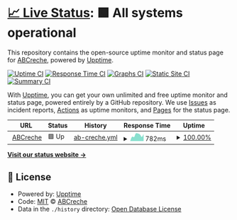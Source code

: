 # [📈 Live Status](https://abcreche.github.io/status): <!--live status--> **🟩 All systems operational**

This repository contains the open-source uptime monitor and status page for [ABCreche](https://abcreche.com), powered by [Upptime](https://github.com/upptime/upptime).

[![Uptime CI](https://github.com/abcreche/status/workflows/Uptime%20CI/badge.svg)](https://github.com/abcreche/status/actions?query=workflow%3A%22Uptime+CI%22)
[![Response Time CI](https://github.com/abcreche/status/workflows/Response%20Time%20CI/badge.svg)](https://github.com/abcreche/status/actions?query=workflow%3A%22Response+Time+CI%22)
[![Graphs CI](https://github.com/abcreche/status/workflows/Graphs%20CI/badge.svg)](https://github.com/abcreche/status/actions?query=workflow%3A%22Graphs+CI%22)
[![Static Site CI](https://github.com/abcreche/status/workflows/Static%20Site%20CI/badge.svg)](https://github.com/abcreche/status/actions?query=workflow%3A%22Static+Site+CI%22)
[![Summary CI](https://github.com/abcreche/status/workflows/Summary%20CI/badge.svg)](https://github.com/abcreche/status/actions?query=workflow%3A%22Summary+CI%22)

With [Upptime](https://upptime.js.org), you can get your own unlimited and free uptime monitor and status page, powered entirely by a GitHub repository. We use [Issues](https://github.com/abcreche/status/issues) as incident reports, [Actions](https://github.com/abcreche/status/actions) as uptime monitors, and [Pages](https://abcreche.github.io/status) for the status page.

<!--start: status pages-->
<!-- This summary is generated by Upptime (https://github.com/upptime/upptime) -->
<!-- Do not edit this manually, your changes will be overwritten -->
<!-- prettier-ignore -->
| URL | Status | History | Response Time | Uptime |
| --- | ------ | ------- | ------------- | ------ |
| <img alt="" src="https://favicons.githubusercontent.com/abcreche.com" height="13"> [ABCreche](https://abcreche.com) | 🟩 Up | [ab-creche.yml](https://github.com/abcreche/status/commits/HEAD/history/ab-creche.yml) | <details><summary><img alt="Response time graph" src="./graphs/ab-creche/response-time-week.png" height="20"> 782ms</summary><br><a href="https://status.abcreche.com/history/ab-creche"><img alt="Response time 696" src="https://img.shields.io/endpoint?url=https%3A%2F%2Fraw.githubusercontent.com%2Fabcreche%2Fstatus%2FHEAD%2Fapi%2Fab-creche%2Fresponse-time.json"></a><br><a href="https://status.abcreche.com/history/ab-creche"><img alt="24-hour response time 911" src="https://img.shields.io/endpoint?url=https%3A%2F%2Fraw.githubusercontent.com%2Fabcreche%2Fstatus%2FHEAD%2Fapi%2Fab-creche%2Fresponse-time-day.json"></a><br><a href="https://status.abcreche.com/history/ab-creche"><img alt="7-day response time 782" src="https://img.shields.io/endpoint?url=https%3A%2F%2Fraw.githubusercontent.com%2Fabcreche%2Fstatus%2FHEAD%2Fapi%2Fab-creche%2Fresponse-time-week.json"></a><br><a href="https://status.abcreche.com/history/ab-creche"><img alt="30-day response time 734" src="https://img.shields.io/endpoint?url=https%3A%2F%2Fraw.githubusercontent.com%2Fabcreche%2Fstatus%2FHEAD%2Fapi%2Fab-creche%2Fresponse-time-month.json"></a><br><a href="https://status.abcreche.com/history/ab-creche"><img alt="1-year response time 696" src="https://img.shields.io/endpoint?url=https%3A%2F%2Fraw.githubusercontent.com%2Fabcreche%2Fstatus%2FHEAD%2Fapi%2Fab-creche%2Fresponse-time-year.json"></a></details> | <details><summary><a href="https://status.abcreche.com/history/ab-creche">100.00%</a></summary><a href="https://status.abcreche.com/history/ab-creche"><img alt="All-time uptime 99.98%" src="https://img.shields.io/endpoint?url=https%3A%2F%2Fraw.githubusercontent.com%2Fabcreche%2Fstatus%2FHEAD%2Fapi%2Fab-creche%2Fuptime.json"></a><br><a href="https://status.abcreche.com/history/ab-creche"><img alt="24-hour uptime 100.00%" src="https://img.shields.io/endpoint?url=https%3A%2F%2Fraw.githubusercontent.com%2Fabcreche%2Fstatus%2FHEAD%2Fapi%2Fab-creche%2Fuptime-day.json"></a><br><a href="https://status.abcreche.com/history/ab-creche"><img alt="7-day uptime 100.00%" src="https://img.shields.io/endpoint?url=https%3A%2F%2Fraw.githubusercontent.com%2Fabcreche%2Fstatus%2FHEAD%2Fapi%2Fab-creche%2Fuptime-week.json"></a><br><a href="https://status.abcreche.com/history/ab-creche"><img alt="30-day uptime 100.00%" src="https://img.shields.io/endpoint?url=https%3A%2F%2Fraw.githubusercontent.com%2Fabcreche%2Fstatus%2FHEAD%2Fapi%2Fab-creche%2Fuptime-month.json"></a><br><a href="https://status.abcreche.com/history/ab-creche"><img alt="1-year uptime 99.98%" src="https://img.shields.io/endpoint?url=https%3A%2F%2Fraw.githubusercontent.com%2Fabcreche%2Fstatus%2FHEAD%2Fapi%2Fab-creche%2Fuptime-year.json"></a></details>

<!--end: status pages-->

[**Visit our status website →**](https://abcreche.github.io/status)

## 📄 License

- Powered by: [Upptime](https://github.com/upptime/upptime)
- Code: [MIT](./LICENSE) © [ABCreche](https://abcreche.com)
- Data in the `./history` directory: [Open Database License](https://opendatacommons.org/licenses/odbl/1-0/)
